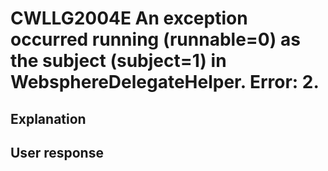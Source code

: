 # CWLLG2004E An exception occurred running (runnable=0) as the subject (subject=1) in WebsphereDelegateHelper.  Error: 2.

## Explanation

## User response